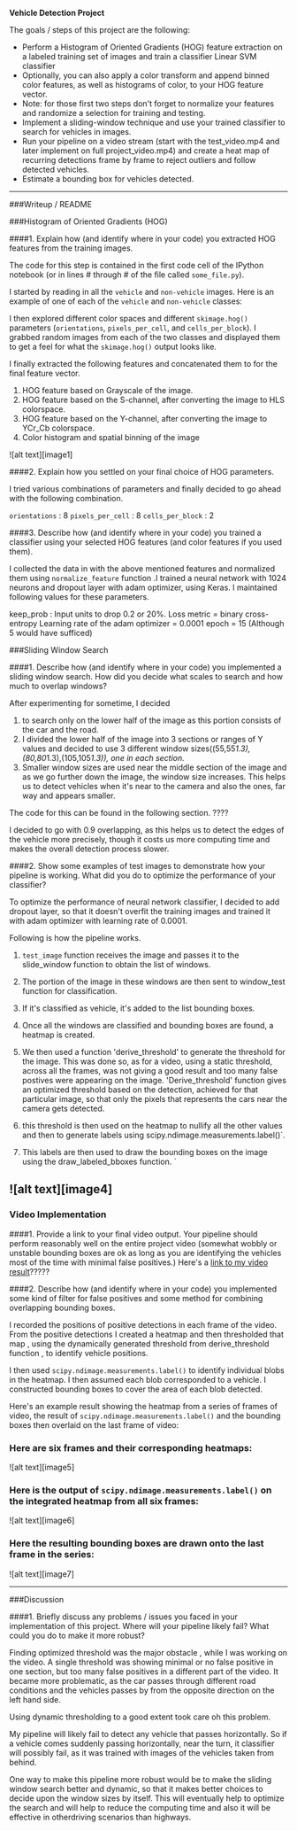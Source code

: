 
**Vehicle Detection Project**

The goals / steps of this project are the following:

* Perform a Histogram of Oriented Gradients (HOG) feature extraction on a labeled training set of images and train a classifier Linear SVM classifier
* Optionally, you can also apply a color transform and append binned color features, as well as histograms of color, to your HOG feature vector. 
* Note: for those first two steps don't forget to normalize your features and randomize a selection for training and testing.
* Implement a sliding-window technique and use your trained classifier to search for vehicles in images.
* Run your pipeline on a video stream (start with the test_video.mp4 and later implement on full project_video.mp4) and create a heat map of recurring detections frame by frame to reject outliers and follow detected vehicles.
* Estimate a bounding box for vehicles detected.


---
###Writeup / README


###Histogram of Oriented Gradients (HOG)

####1. Explain how (and identify where in your code) you extracted HOG features from the training images.

The code for this step is contained in the first code cell of the IPython notebook (or in lines # through # of the file called `some_file.py`).  

I started by reading in all the `vehicle` and `non-vehicle` images.  Here is an example of one of each of the `vehicle` and `non-vehicle` classes:

I then explored different color spaces and different `skimage.hog()` parameters (`orientations`, `pixels_per_cell`, and `cells_per_block`).  I grabbed random images from each of the two classes and displayed them to get a feel for what the `skimage.hog()` output looks like.

I finally extracted the following features and concatenated them to for the final feature vector.
1. HOG feature based on Grayscale of the image.
2. HOG feature based on the S-channel, after converting the image to HLS colorspace.
3. HOG feature based on the Y-channel, after converting the image to YCr_Cb colorspace.
4. Color histogram and spatial binning of the image




![alt text][image1]






####2. Explain how you settled on your final choice of HOG parameters.

I tried various combinations of parameters and finally decided to go ahead with the following combination.

`orientations` : 8
`pixels_per_cell` : 8
`cells_per_block` : 2

####3. Describe how (and identify where in your code) you trained a classifier using your selected HOG features (and color features if you used them).

I collected the data in with the above mentioned features and normalized them using `normalize_feature` function .I trained a neural network with 1024 neurons and dropout layer with adam optimizer, using Keras. I maintained following values for these parameters.

keep_prob : Input units to drop 0.2 or 20%.
Loss metric = binary cross-entropy
Learning rate of the adam optimizer = 0.0001
epoch = 15 (Although 5 would have sufficed)




###Sliding Window Search

####1. Describe how (and identify where in your code) you implemented a sliding window search.  How did you decide what scales to search and how much to overlap windows?

After experimenting for sometime, I decided
1. to search only on the lower half of the image as this portion consists of the car and the road.
2. I divided the lower half of the image into 3 sections or ranges of Y values and decided to use 3 different window sizes((55,55*1.3),(80,80*1.3),(105,105*1.3)), one in each section.*
3. Smaller window sizes are used near the middle section of the image and as we go further down the image, the window size increases. This helps us to detect vehicles when it's near to the camera and also the ones, far way and appears smaller.

The code for this can be found in the following section. ????

I decided to go with 0.9 overlapping, as this helps us to detect the edges of the vehicle more precisely, though it costs us more computing time and makes the overall detection process slower.


####2. Show some examples of test images to demonstrate how your pipeline is working.  What did you do to optimize the performance of your classifier?

To optimize the performance of neural network classifier, I decided to add dropout layer, so that it doesn't overfit the training images and trained it with adam optimizer with learning rate of 0.0001.

Following is how the pipeline works.
1. `test_image` function receives the image  and passes it to the slide_window function to obtain the list of windows.
2. The portion of the image in these windows are then sent to window_test function for classification.
3. If it's classified as vehicle, it's added to the list bounding boxes.
4. Once all the windows are classified and bounding boxes are found, a heatmap is created.

5. We then used a function 'derive_threshold' to generate the threshold for the image. This was done so, as for a video, using a static threshold, across all the frames, was not giving a good result and too many false postives were appearing on the image. 'Derive_threshold' function gives an optimized threshold based on the detection, achieved for that particular image, so that only the pixels that represents the cars near the camera gets detected.

6. this threshold is then used on the heatmap to nullify all the other values and then to generate labels using scipy.ndimage.measurements.label()`.

7. This labels are then used to draw the bounding boxes on the image using the draw_labeled_bboxes function.
`

![alt text][image4]
---

### Video Implementation

####1. Provide a link to your final video output.  Your pipeline should perform reasonably well on the entire project video (somewhat wobbly or unstable bounding boxes are ok as long as you are identifying the vehicles most of the time with minimal false positives.)
Here's a [link to my video result](./project_video.mp4)?????


####2. Describe how (and identify where in your code) you implemented some kind of filter for false positives and some method for combining overlapping bounding boxes.

I recorded the positions of positive detections in each frame of the video.  From the positive detections I created a heatmap and then thresholded that map , using the dynamically generated threshold from derive_threshold function , to identify vehicle positions.  

I then used `scipy.ndimage.measurements.label()` to identify individual blobs in the heatmap.  I then assumed each blob corresponded to a vehicle.  I constructed bounding boxes to cover the area of each blob detected. 



Here's an example result showing the heatmap from a series of frames of video, the result of `scipy.ndimage.measurements.label()` and the bounding boxes then overlaid on the last frame of video:

### Here are six frames and their corresponding heatmaps:

![alt text][image5]

### Here is the output of `scipy.ndimage.measurements.label()` on the integrated heatmap from all six frames:
![alt text][image6]

### Here the resulting bounding boxes are drawn onto the last frame in the series:
![alt text][image7]



---

###Discussion

####1. Briefly discuss any problems / issues you faced in your implementation of this project.  Where will your pipeline likely fail?  What could you do to make it more robust?

Finding optimized threshold was the major obstacle , while I was working on the video. A single threshold was showing minimal or no false positive in one section, but too many false positives in a different part of the video. It became more problematic, as the car passes through different road conditions and the vehicles passes by from the opposite direction on the left hand side. 

Using dynamic thresholding to a good extent took care oh this problem.


My pipeline will likely fail to detect any vehicle that passes horizontally. So if a vehicle comes suddenly passing horizontally, near the turn, it classifier will possibly fail, as it was trained with images of the vehicles taken from behind.

One way to make this pipeline more robust would be to make the sliding window search better and dynamic, so that it makes better choices to decide upon the window sizes by itself. This will eventually help to optimize the search and will help to reduce  the computing time and also it will be effective in otherdriving scenarios than highways.

